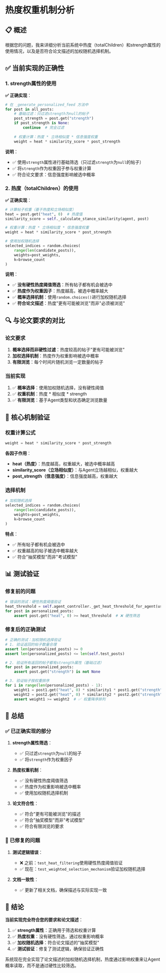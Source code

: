 # 热度权重机制分析

## 📋 概述

根据您的问题，我来详细分析当前系统中热度（totalChildren）和strength属性的使用情况，以及是否符合论文描述的加权随机选择机制。

## ✅ **当前实现的正确性**

### 1. **strength属性的使用**

**✅ 正确实现**：
```python
# 在 _generate_personalized_feed 方法中
for post in all_posts:
    # 基础过滤：只过滤strength为null的帖子
    post_strength = post.get("strength")
    if post_strength is None:
        continue  # 完全过滤
    
    # 权重计算：热度 * 立场相似度 * 信息强度权重
    weight = heat * similarity_score * post_strength
```

**说明**：
- ✅ 使用`strength`属性进行基础筛选（只过滤`strength`为`null`的帖子）
- ✅ 将`strength`作为权重因子参与权重计算
- ✅ 符合论文要求：信息强度影响被选中概率

### 2. **热度（totalChildren）的使用**

**✅ 正确实现**：
```python
# 计算帖子权重（基于热度和立场相似度）
heat = post.get("heat", 0)  # 热度值
similarity_score = self._calculate_stance_similarity(agent, post)

# 权重计算：热度 * 立场相似度 * 信息强度权重
weight = heat * similarity_score * post_strength

# 使用加权随机选择
selected_indices = random.choices(
    range(len(candidate_posts)), 
    weights=post_weights, 
    k=browse_count
)
```

**说明**：
- ✅ **没有硬性热度阈值筛选**：所有帖子都有机会被选中
- ✅ **热度作为权重因子**：热度越高，被选中概率越大
- ✅ **概率选择机制**：使用`random.choices()`进行加权随机选择
- ✅ **符合论文描述**：热度"更有可能被浏览"而非"必须被浏览"

## 🔍 **与论文要求的对比**

### 论文要求
1. **概率选择而非硬性过滤**：热度较高的帖子"更有可能被浏览"
2. **加权选择机制**：热度作为权重影响被选中概率
3. **有限浏览**：每个时间片随机浏览一定数量的帖子

### 当前实现
1. ✅ **概率选择**：使用加权随机选择，没有硬性阈值
2. ✅ **权重机制**：热度 * 相似度 * strength
3. ✅ **有限浏览**：基于Agent类型和状态确定浏览数量

## 🎯 **核心机制验证**

### 权重计算公式
```python
weight = heat * similarity_score * post_strength
```

**各因子作用**：
- **heat（热度）**：热度越高，权重越大，被选中概率越高
- **similarity_score（立场相似度）**：与Agent立场越相似，权重越大
- **post_strength（信息强度）**：信息强度越高，权重越大

### 选择机制
```python
# 加权随机选择
selected_indices = random.choices(
    range(len(candidate_posts)), 
    weights=post_weights, 
    k=browse_count
)
```

**特点**：
- ✅ 所有帖子都有机会被选中
- ✅ 权重越高的帖子被选中概率越大
- ✅ 符合"抽奖模型"而非"考试模型"

## 📊 **测试验证**

### 修复前的问题
```python
# 错误的测试：硬性热度阈值验证
heat_threshold = self.agent_controller._get_heat_threshold_for_agent(user_agent)
for post in personalized_posts:
    assert post.get("heat", 0) >= heat_threshold  # ❌ 硬性筛选
```

### 修复后的正确测试
```python
# 正确的测试：加权随机选择验证
# 1. 验证返回的帖子数量合理
assert len(personalized_posts) >= 0
assert len(personalized_posts) <= len(self.test_posts)

# 2. 验证所有返回的帖子都有strength属性（基础过滤）
for post in personalized_posts:
    assert post.get("strength") is not None

# 3. 验证帖子按权重排序
for i in range(len(personalized_posts) - 1):
    weight1 = post1.get("heat", 0) * similarity1 * post1.get("strength", 1.0)
    weight2 = post2.get("heat", 0) * similarity2 * post2.get("strength", 1.0)
    assert weight1 >= weight2  # ✅ 权重降序排列
```

## 🎯 **总结**

### ✅ **已正确实现的部分**

1. **strength属性筛选**：
   - ✅ 只过滤`strength`为`null`的帖子
   - ✅ 将`strength`作为权重因子

2. **热度权重机制**：
   - ✅ 没有硬性热度阈值筛选
   - ✅ 热度作为权重影响被选中概率
   - ✅ 使用加权随机选择机制

3. **论文符合性**：
   - ✅ 符合"更有可能被浏览"的描述
   - ✅ 符合"抽奖模型"而非"考试模型"
   - ✅ 符合有限浏览的要求

### 🔧 **已修复的问题**

1. **测试逻辑错误**：
   - ❌ 之前：`test_heat_filtering`使用硬性热度阈值验证
   - ✅ 现在：`test_weighted_selection_mechanism`验证加权随机选择

2. **文档一致性**：
   - ✅ 更新了相关文档，确保描述与实际实现一致

## 📝 **结论**

**当前实现完全符合您的要求和论文描述**：

1. ✅ **strength属性**：正确用于筛选和权重计算
2. ✅ **热度权重**：没有硬性筛选，通过权重影响概率
3. ✅ **加权随机选择**：符合论文描述的"抽奖模型"
4. ✅ **测试验证**：修复了测试逻辑，确保验证正确性

系统现在完全实现了论文描述的加权随机选择机制，热度通过影响权重来让Agent概率读取，而不是通过硬性比较筛选。 